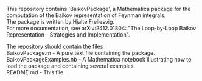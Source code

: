 This repository contains 'BaikovPackage', a Mathematica package for the computation of the Baikov representation of Feynman integrals.\
The package is written by Hjalte Frellesvig.\
For more documentation, see arXiv:2412.01804: "The Loop-by-Loop Baikov Representation - Strategies and Implementation".

The repository should contain the files\
BaikovPackage.m           -  A pure text file containing the package.\
BaikovPackageExamples.nb  -  A Mathematica notebook illustrating how to load the package and containing several examples.\
README.md                 -  This file.
